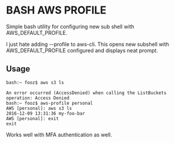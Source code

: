 # BASH AWS PROFILE

Simple bash utility for configuring new sub shell with AWS_DEFAULT_PROFILE.

I just hate adding --profile to aws-cli. This opens new subshell with AWS_DEFAULT_PROFILE configured and displays neat prompt.

## Usage

```
bash:~ fooz$ aws s3 ls

An error occurred (AccessDenied) when calling the ListBuckets operation: Access Denied
bash:~ fooz$ aws-profile personal
AWS [personal]: aws s3 ls
2016-12-09 13:31:36 my-foo-bar
AWS [personal]: exit
exit
```

Works well with MFA authentication as well.
